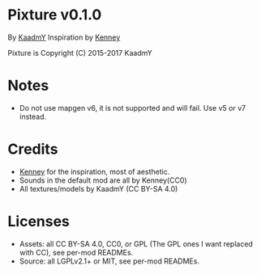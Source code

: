 
# Pixture v0.1.0

By [KaadmY](https://github.com/kaadmy)
Inspiration by [Kenney](http://kenney.nl)

Pixture is Copyright (C) 2015-2017 KaadmY

# Notes

- Do not use mapgen v6, it is not supported and will fail. Use v5 or v7 instead.

# Credits

- [Kenney](http://kenney.nl) for the inspiration, most of aesthetic.
- Sounds in the default mod are all by Kenney(CC0)
- All textures/models by KaadmY (CC BY-SA 4.0)

# Licenses

- Assets: all CC BY-SA 4.0, CC0, or GPL (The GPL ones I want replaced with CC), see per-mod READMEs.
- Source: all LGPLv2.1+ or MIT, see per-mod READMEs.
